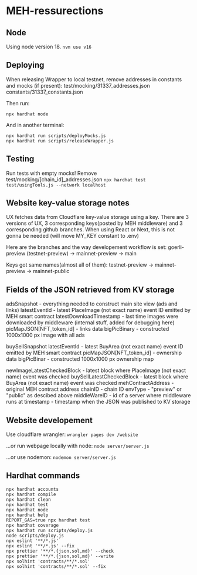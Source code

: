 # MEH-ressurections

## Node
Using node version 18.
`nvm use v16`

## Deploying 
When releasing Wrapper to local testnet, remove addresses in constants and mocks (if present):
test/mocking/31337_addresses.json
constants/31337_constants.json

Then run:
```
npx hardhat node
```
And in another terminal:
```
npx hardhat run scripts/deployMocks.js
npx hardhat run scripts/releaseWrapper.js
```

## Testing
Run tests with empty mocks! Remove test/mocking/[chain_id]_addresses.json
`npx hardhat test test/usingTools.js --network localhost`

## Website key-value storage notes
UX fetches data from Cloudflare key-value storage using a key. There are 3 versions of UX, 3 corresponding keys(posted by MEH middleware) and 3 corresponding github branches. When using React or Next, this is not gonna be needed (will move MY_KEY constant to .env)

Here are the branches and the way developement workflow is set:
goerli-preview (testnet-preview) -> mainnet-preview -> main

Keys got same names(almost all of them):
testnet-preview -> mainnet-preview -> mainnet-public

## Fields of the JSON retrieved from KV storage
adsSnapshot - everything needed to construct main site view (ads and links)
    latestEventId - latest PlaceImage (not exact name) event ID emitted by MEH smart contract
    latestDownloadTimestamp - last time images were downloaded by middleware (internal stuff, added for debugging here)
    picMapJSON[NFT_token_id] - links data
    bigPicBinary - constructed 1000x1000 px image with all ads 

buySellSnapshot
    latestEventId - latest BuyArea (not exact name) event ID emitted by MEH smart contract 
    picMapJSON[NFT_token_id] - ownership data 
    bigPicBinar - constructed 1000x1000 px ownership map

newImageLatestCheckedBlock - latest block where PlaceImage (not exact name) event was checked
buySellLatestCheckedBlock - latest block where BuyArea (not exact name) event was checked
mehContractAddress - original MEH contract address
chainID - chain ID
envType - "preview" or "public" as descibed above
middleWareID - id of a server where middleware runs at
timestamp - timestamp when the JSON was published to KV storage

## Website developement
Use cloudflare wrangler:
`wrangler pages dev /website`

...or run webpage locally with node:
`node server/server.js`

...or use nodemon:
`nodemon server/server.js`

## Hardhat commands

```shell
npx hardhat accounts
npx hardhat compile
npx hardhat clean
npx hardhat test
npx hardhat node
npx hardhat help
REPORT_GAS=true npx hardhat test
npx hardhat coverage
npx hardhat run scripts/deploy.js
node scripts/deploy.js
npx eslint '**/*.js'
npx eslint '**/*.js' --fix
npx prettier '**/*.{json,sol,md}' --check
npx prettier '**/*.{json,sol,md}' --write
npx solhint 'contracts/**/*.sol'
npx solhint 'contracts/**/*.sol' --fix
```